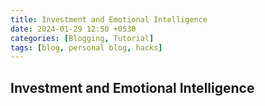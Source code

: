 ```yaml
---
title: Investment and Emotional Intelligence
date: 2024-01-29 12:50 +0530
categories: [Blogging, Tutorial]
tags: [blog, personal blog, hacks]
---
```


## Investment and Emotional Intelligence
